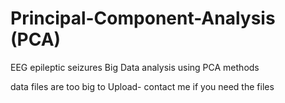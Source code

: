 # Principal-Component-Analysis (PCA)
EEG epileptic seizures Big Data analysis using PCA methods


 data files are too big to Upload- contact me if you need the files
